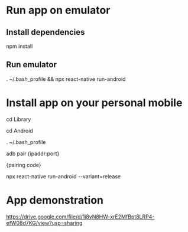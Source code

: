 # Run app on emulator

## Install dependencies

npm install

## Run emulator

. ~/.bash_profile && npx react-native run-android

# Install app on your personal mobile

cd Library

cd Android

. ~/.bash_profile

adb pair {ipaddr:port}

{pairing code}

npx react-native run-android --variant=release

# App demonstration

https://drive.google.com/file/d/1j8yN8HW-xrE2MfBpt8LRP4-efW08d7KG/view?usp=sharing
